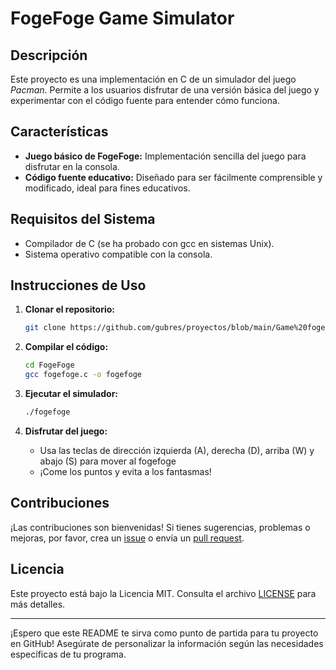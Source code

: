 # FogeFoge Game Simulator

## Descripción

Este proyecto es una implementación en C de un simulador del juego *Pacman*. Permite a los usuarios disfrutar de una versión básica del juego y experimentar con el código fuente para entender cómo funciona.

## Características

- **Juego básico de FogeFoge:** Implementación sencilla del juego para disfrutar en la consola.
- **Código fuente educativo:** Diseñado para ser fácilmente comprensible y modificado, ideal para fines educativos.

## Requisitos del Sistema

- Compilador de C (se ha probado con gcc en sistemas Unix).
- Sistema operativo compatible con la consola.

## Instrucciones de Uso

1. **Clonar el repositorio:**
    ```bash
    git clone https://github.com/gubres/proyectos/blob/main/Game%20fogefoge/fogefoge.c
    ```

2. **Compilar el código:**
    ```bash
    cd FogeFoge
    gcc fogefoge.c -o fogefoge
    ```

3. **Ejecutar el simulador:**
    ```bash
    ./fogefoge
    ```

4. **Disfrutar del juego:**
    - Usa las teclas de dirección izquierda (A), derecha (D), arriba (W) y abajo (S) para mover al fogefoge
    - ¡Come los puntos y evita a los fantasmas!

## Contribuciones

¡Las contribuciones son bienvenidas! Si tienes sugerencias, problemas o mejoras, por favor, crea un [issue](https://github.com/gubres/proyectos/issues) o envía un [pull request](https://github.com/gubres/proyectos/pulls).

## Licencia

Este proyecto está bajo la Licencia MIT. Consulta el archivo [LICENSE](LICENSE) para más detalles.

---

¡Espero que este README te sirva como punto de partida para tu proyecto en GitHub! Asegúrate de personalizar la información según las necesidades específicas de tu programa.
